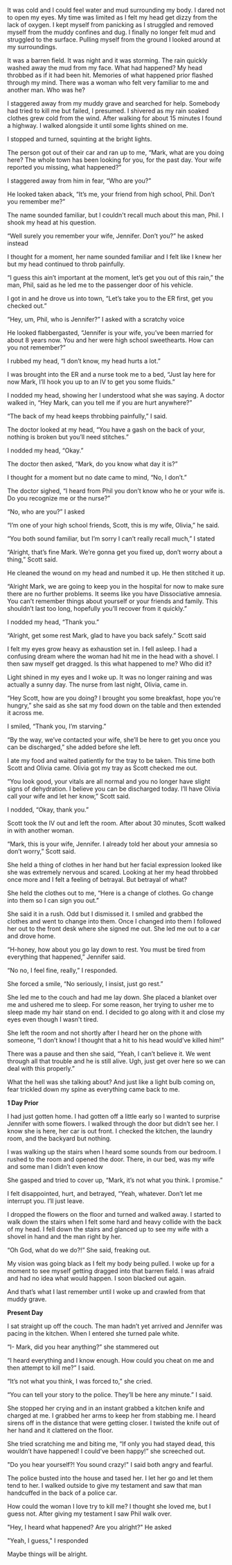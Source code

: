 It was cold and I could feel water and mud surrounding my body. I dared not to open my eyes. My time was limited as I felt my head get dizzy from the lack of oxygen. I kept myself from panicking as I struggled and removed myself from the muddy confines and dug. I finally no longer felt mud and struggled to the surface. Pulling myself from the ground I looked around at my surroundings.

It was a barren field. It was night and it was storming. The rain quickly washed away the mud from my face. What had happened? My head throbbed as if it had been hit. Memories of what happened prior flashed through my mind. There was a woman who felt very familiar to me and another man. Who was he?

I staggered away from my muddy grave and searched for help. Somebody had tried to kill me but failed, I presumed. I shivered as my rain soaked clothes grew cold from the wind. After walking for about 15 minutes I found a highway. I walked alongside it until some lights shined on me.

I stopped and turned, squinting at the bright lights.

The person got out of their car and ran up to me, “Mark, what are you doing here? The whole town has been looking for you, for the past day. Your wife reported you missing, what happened?”

I staggered away from him in fear, “Who are you?”

He looked taken aback, “It’s me, your friend from high school, Phil. Don’t you remember me?”

The name sounded familiar, but I couldn't recall much about this man, Phil. I shook my head at his question.

“Well surely you remember your wife, Jennifer. Don’t you?” he asked instead

I thought for a moment, her name sounded familiar and I felt like I knew her but my head continued to throb painfully.

“I guess this ain’t important at the moment, let’s get you out of this rain,” the man, Phil, said as he led me to the passenger door of his vehicle.

I got in and he drove us into town, “Let’s take you to the ER first, get you checked out.”

“Hey, um, Phil, who is Jennifer?” I asked with a scratchy voice

He looked flabbergasted, “Jennifer is your wife, you’ve been married for about 8 years now. You and her were high school sweethearts. How can you not remember?”

I rubbed my head, “I don’t know, my head hurts a lot.”

I was brought into the ER and a nurse took me to a bed, “Just lay here for now Mark, I’ll hook you up to an IV to get you some fluids.”

I nodded my head, showing her I understood what she was saying. A doctor walked in, “Hey Mark, can you tell me if you are hurt anywhere?”

“The back of my head keeps throbbing painfully,” I said.

The doctor looked at my head, “You have a gash on the back of your, nothing is broken but you’ll need stitches.”

I nodded my head, “Okay.”

The doctor then asked, “Mark, do you know what day it is?”

I thought for a moment but no date came to mind, “No, I don’t.”

The doctor sighed, “I heard from Phil you don’t know who he or your wife is. Do you recognize me or the nurse?”

“No, who are you?” I asked

“I’m one of your high school friends, Scott, this is my wife, Olivia,” he said.

“You both sound familiar, but I’m sorry I can’t really recall much,” I stated

“Alright, that’s fine Mark. We’re gonna get you fixed up, don’t worry about a thing,” Scott said.

He cleaned the wound on my head and numbed it up. He then stitched it up.

“Alright Mark, we are going to keep you in the hospital for now to make sure there are no further problems. It seems like you have Dissociative amnesia. You can’t remember things about yourself or your friends and family. This shouldn’t last too long, hopefully you’ll recover from it quickly.”

I nodded my head, “Thank you.”

“Alright, get some rest Mark, glad to have you back safely.” Scott said

I felt my eyes grow heavy as exhaustion set in. I fell asleep. I had a confusing dream where the woman had hit me in the head with a shovel. I then saw myself get dragged. Is this what happened to me? Who did it?

Light shined in my eyes and I woke up. It was no longer raining and was actually a sunny day. The nurse from last night, Olivia, came in.

“Hey Scott, how are you doing? I brought you some breakfast, hope you're hungry,” she said as she sat my food down on the table and then extended it across me.

I smiled, “Thank you, I’m starving.”

“By the way, we’ve contacted your wife, she’ll be here to get you once you can be discharged,” she added before she left.

I ate my food and waited patiently for the tray to be taken. This time both Scott and Olivia came. Olivia got my tray as Scott checked me out.

“You look good, your vitals are all normal and you no longer have slight signs of dehydration. I believe you can be discharged today. I’ll have Olivia call your wife and let her know,” Scott said.

I nodded, “Okay, thank you.”

Scott took the IV out and left the room. After about 30 minutes, Scott walked in with another woman.

“Mark, this is your wife, Jennifer. I already told her about your amnesia so don’t worry,” Scott said.

She held a thing of clothes in her hand but her facial expression looked like she was extremely nervous and scared. Looking at her my head throbbed once more and I felt a feeling of betrayal. But betrayal of what?

She held the clothes out to me, “Here is a change of clothes. Go change into them so I can sign you out.”

She said it in a rush. Odd but I dismissed it. I smiled and grabbed the clothes and went to change into them. Once I changed into them I followed her out to the front desk where she signed me out. She led me out to a car and drove home.

“H-honey, how about you go lay down to rest. You must be tired from everything that happened,” Jennifer said.

“No no, I feel fine, really,” I responded.

She forced a smile, “No seriously, I insist, just go rest.”

She led me to the couch and had me lay down. She placed a blanket over me and ushered me to sleep. For some reason, her trying to usher me to sleep made my hair stand on end. I decided to go along with it and close my eyes even though I wasn't tired.

She left the room and not shortly after I heard her on the phone with someone, “I don’t know! I thought that a hit to his head would’ve killed him!”

There was a pause and then she said, “Yeah, I can’t believe it. We went through all that trouble and he is still alive. Ugh, just get over here so we can deal with this properly.”

What the hell was she talking about? And just like a light bulb coming on, fear trickled down my spine as everything came back to me.

**1 Day Prior**

I had just gotten home. I had gotten off a little early so I wanted to surprise Jennifer with some flowers. I walked through the door but didn’t see her. I know she is here, her car is out front. I checked the kitchen, the laundry room, and the backyard but nothing.

I was walking up the stairs when I heard some sounds from our bedroom. I rushed to the room and opened the door. There, in our bed, was my wife and some man I didn’t even know

She gasped and tried to cover up, “Mark, it’s not what you think. I promise.”

I felt disappointed, hurt, and betrayed, “Yeah, whatever. Don’t let me interrupt you. I’ll just leave.

I dropped the flowers on the floor and turned and walked away. I started to walk down the stairs when I felt some hard and heavy collide with the back of my head. I fell down the stairs and glanced up to see my wife with a shovel in hand and the man right by her.

“Oh God, what do we do?!” She said, freaking out.

My vision was going black as I felt my body being pulled. I woke up for a moment to see myself getting dragged into that barren field. I was afraid and had no idea what would happen. I soon blacked out again.

And that’s what I last remember until I woke up and crawled from that muddy grave.

**Present Day**

I sat straight up off the couch. The man hadn’t yet arrived and Jennifer was pacing in the kitchen. When I entered she turned pale white.

“I- Mark, did you hear anything?” she stammered out

“I heard everything and I know enough. How could you cheat on me and then attempt to kill me?” I said.

“It’s not what you think, I was forced to,” she cried.

“You can tell your story to the police. They’ll be here any minute.” I said.

She stopped her crying and in an instant grabbed a kitchen knife and charged at me. I grabbed her arms to keep her from stabbing me. I heard sirens off in the distance that were getting closer. I twisted the knife out of her hand and it clattered on the floor.

She tried scratching me and biting me, “If only you had stayed dead, this wouldn’t have happened! I could’ve been happy!” she screeched out.

"Do you hear yourself?! You sound crazy!" I said both angry and fearful.

The police busted into the house and tased her. I let her go and let them tend to her. I walked outside to give my testament and saw that man handcuffed in the back of a police car.

How could the woman I love try to kill me? I thought she loved me, but I guess not. After giving my testament I saw Phil walk over.

"Hey, I heard what happened? Are you alright?" He asked

"Yeah, I guess," I responded

Maybe things will be alright.